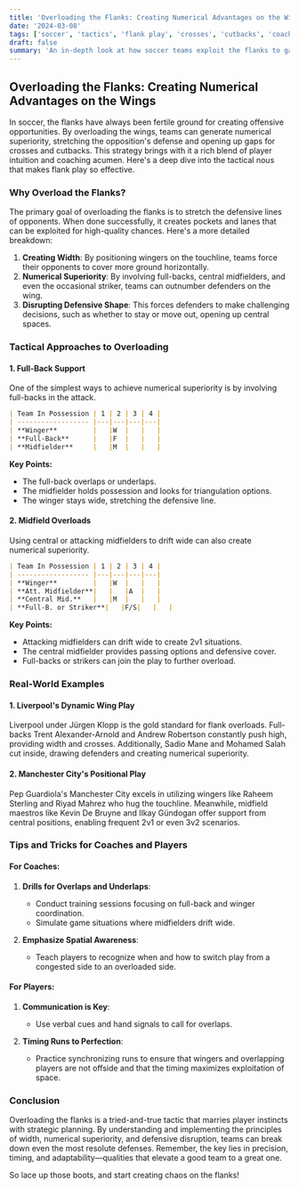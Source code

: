 ```yaml
---
title: 'Overloading the Flanks: Creating Numerical Advantages on the Wings'
date: '2024-03-08'
tags: ['soccer', 'tactics', 'flank play', 'crosses', 'cutbacks', 'coaching', 'wingers', 'strategy', 'soccer tactics']
draft: false
summary: 'An in-depth look at how soccer teams exploit the flanks to gain numerical superiority and achieve strategic advantages through crosses and cutbacks.'
---
```


## Overloading the Flanks: Creating Numerical Advantages on the Wings

In soccer, the flanks have always been fertile ground for creating offensive opportunities. By overloading the wings, teams can generate numerical superiority, stretching the opposition's defense and opening up gaps for crosses and cutbacks. This strategy brings with it a rich blend of player intuition and coaching acumen. Here's a deep dive into the tactical nous that makes flank play so effective.

### Why Overload the Flanks?

The primary goal of overloading the flanks is to stretch the defensive lines of opponents. When done successfully, it creates pockets and lanes that can be exploited for high-quality chances. Here's a more detailed breakdown:

1. **Creating Width**: By positioning wingers on the touchline, teams force their opponents to cover more ground horizontally.
2. **Numerical Superiority**: By involving full-backs, central midfielders, and even the occasional striker, teams can outnumber defenders on the wing. 
3. **Disrupting Defensive Shape**: This forces defenders to make challenging decisions, such as whether to stay or move out, opening up central spaces.

### Tactical Approaches to Overloading

#### **1. Full-Back Support**
One of the simplest ways to achieve numerical superiority is by involving full-backs in the attack.

```markdown
| Team In Possession | 1 | 2 | 3 | 4 | 
| ------------------ |---|---|---|---|
| **Winger**         |   |W  |   |   |
| **Full-Back**      |   |F  |   |   |
| **Midfielder**     |   |M  |   |   |

```
**Key Points:**
- The full-back overlaps or underlaps.
- The midfielder holds possession and looks for triangulation options.
- The winger stays wide, stretching the defensive line.

#### **2. Midfield Overloads**
Using central or attacking midfielders to drift wide can also create numerical superiority.

```markdown
| Team In Possession | 1 | 2 | 3 | 4 | 
| ------------------ |---|---|---|---|
| **Winger**         |   |W  |   |   |
| **Att. Midfielder**|   |   |A  |   |
| **Central Mid.**   |   |M  |   |   |
| **Full-B. or Striker**|   |F/S|   |   |

```
**Key Points:**
- Attacking midfielders can drift wide to create 2v1 situations.
- The central midfielder provides passing options and defensive cover.
- Full-backs or strikers can join the play to further overload.

### Real-World Examples

#### **1. Liverpool's Dynamic Wing Play**
Liverpool under Jürgen Klopp is the gold standard for flank overloads. Full-backs Trent Alexander-Arnold and Andrew Robertson constantly push high, providing width and crosses. Additionally, Sadio Mane and Mohamed Salah cut inside, drawing defenders and creating numerical superiority.

#### **2. Manchester City's Positional Play**
Pep Guardiola's Manchester City excels in utilizing wingers like Raheem Sterling and Riyad Mahrez who hug the touchline. Meanwhile, midfield maestros like Kevin De Bruyne and Ilkay Gündogan offer support from central positions, enabling frequent 2v1 or even 3v2 scenarios.

### Tips and Tricks for Coaches and Players

#### For Coaches:
1. **Drills for Overlaps and Underlaps**:
    - Conduct training sessions focusing on full-back and winger coordination.
    - Simulate game situations where midfielders drift wide.
    
2. **Emphasize Spatial Awareness**:
    - Teach players to recognize when and how to switch play from a congested side to an overloaded side.

#### For Players:
1. **Communication is Key**:
    - Use verbal cues and hand signals to call for overlaps.
    
2. **Timing Runs to Perfection**:
    - Practice synchronizing runs to ensure that wingers and overlapping players are not offside and that the timing maximizes exploitation of space.

### Conclusion

Overloading the flanks is a tried-and-true tactic that marries player instincts with strategic planning. By understanding and implementing the principles of width, numerical superiority, and defensive disruption, teams can break down even the most resolute defenses. Remember, the key lies in precision, timing, and adaptability—qualities that elevate a good team to a great one.

So lace up those boots, and start creating chaos on the flanks!